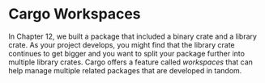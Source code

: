 # Cargo Workspaces

In Chapter 12, we built a package that included a binary crate and a library crate. As your project
develops, you might find that the library crate continues to get bigger and you want to split your
package further into multiple library crates. Cargo offers a feature called *workspaces* that can help
manage multiple related packages that are developed in tandom.
